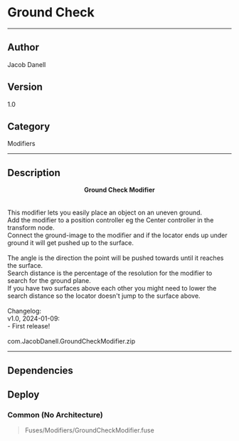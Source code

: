 # Ground Check
___

## Author
Jacob Danell

## Version
1.0

## Category
Modifiers

___

## Description
<div style="text-align: center"><strong>Ground Check Modifier</strong></div><br/>
<br/>
This modifier lets you easily place an object on an uneven ground.<br/>
Add the modifier to a position controller eg the Center controller in the transform node.<br/>
Connect the ground-image to the modifier and if the locator ends up under ground it will get pushed up to the surface.<br/>
<br/>
The angle is the direction the point will be pushed towards until it reaches the surface.<br/>
Search distance is the percentage of the resolution for the modifier to search for the ground plane.<br/>
If you have two surfaces above each other you might need to lower the search distance so the locator doesn't jump to the surface above.<br/>
<br/>
Changelog:<br/>
v1.0, 2024-01-09:<br/>
- First release!<br/>
<br/>
com.JacobDanell.GroundCheckModifier.zip

___

## Dependencies

## Deploy

### Common (No Architecture)

> Fuses/Modifiers/GroundCheckModifier.fuse  
